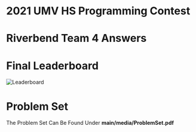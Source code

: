 # 2021 UMV HS Programming Contest
# Riverbend Team 4 Answers

# Final Leaderboard
![Leaderboard](https://github.com/GabrielHogan/2021-UMW-HS-Programming-Contest/blob/main/media/FinalLeaderboard.png)

# Problem Set
The Problem Set Can Be Found Under **main/media/ProblemSet.pdf**
